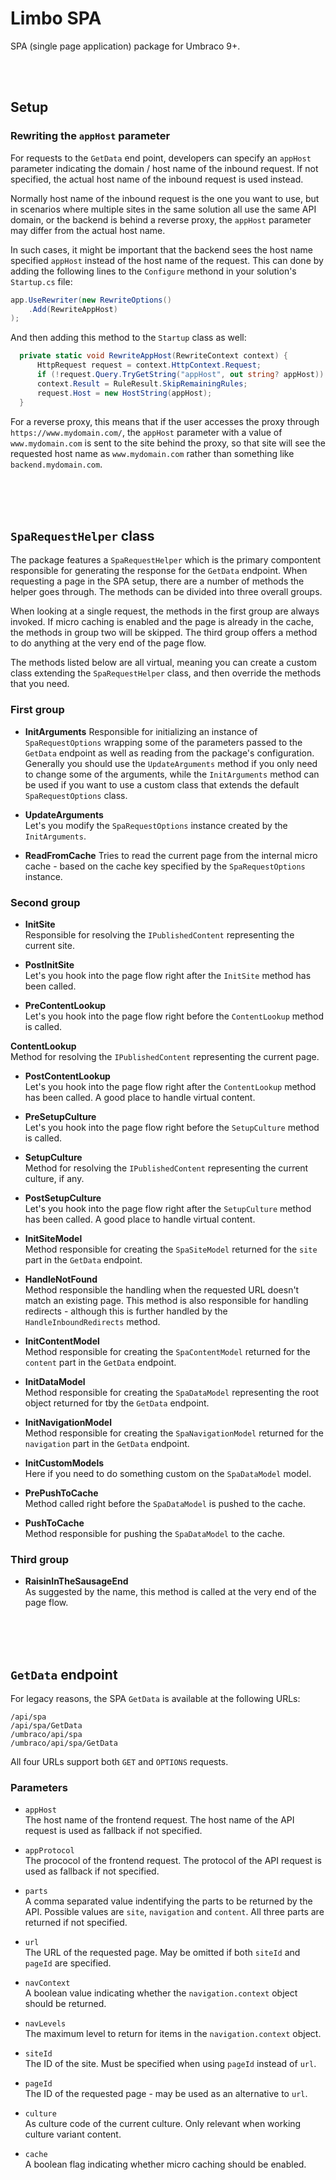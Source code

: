 # Limbo SPA

SPA (single page application) package for Umbraco 9+.




<br /><br />

## Setup

### Rewriting the `appHost` parameter

For requests to the `GetData` end point, developers can specify an `appHost` parameter indicating the domain / host name of the inbound request. If not specified, the actual host name of the inbound request is used instead.

Normally host name of the inbound request is the one you want to use, but in scenarios where multiple sites in the same solution all use the same API domain, or the backend is behind a reverse proxy, the `appHost` parameter may differ from the actual host name.

In such cases, it might be important that the backend sees the host name specified `appHost` instead of the host name of the request. This can done by adding the following lines to the `Configure` methond in your solution's `Startup.cs` file:

```csharp
app.UseRewriter(new RewriteOptions()
    .Add(RewriteAppHost)
);
```

And then adding this method to the `Startup` class as well:

```csharp
  private static void RewriteAppHost(RewriteContext context) {
      HttpRequest request = context.HttpContext.Request;
      if (!request.Query.TryGetString("appHost", out string? appHost)) return;
      context.Result = RuleResult.SkipRemainingRules;
      request.Host = new HostString(appHost);
  }
```

For a reverse proxy, this means that if the user accesses the proxy through `https://www.mydomain.com/`, the `appHost` parameter with a value of `www.mydomain.com` is sent to the site behind the proxy, so that site will see the requested host name as `www.mydomain.com` rather than something like `backend.mydomain.com`.


<br /><br /><br />

## `SpaRequestHelper` class

The package features a `SpaRequestHelper` which is the primary compontent responsible for generating the response for the `GetData` endpoint. When requesting a page in the SPA setup, there are a number of methods the helper goes through. The methods can be divided into three overall groups.

When looking at a single request, the methods in the first group are always invoked. If micro caching is enabled and the page is already in the cache, the methods in group two will be skipped. The third group offers a method to do anything at the very end of the page flow.

The methods listed below are all virtual, meaning you can create a custom class extending the `SpaRequestHelper` class, and then override the methods that you need.

### First group

- **InitArguments**
Responsible for initializing an instance of `SpaRequestOptions` wrapping some of the parameters passed to the `GetData` endpoint as well as reading from the package's configuration. Generally you should use the `UpdateArguments` method if you only need to change some of the arguments, while the `InitArguments` method can be used if you want to use a custom class that extends the default `SpaRequestOptions` class.
  
- **UpdateArguments**  
Let's you modify the `SpaRequestOptions` instance created by the `InitArguments`.

- **ReadFromCache**
Tries to read the current page from the internal micro cache - based on the cache key specified by the `SpaRequestOptions` instance.

### Second group

- **InitSite**  
Responsible for resolving the `IPublishedContent` representing the current site.

- **PostInitSite**  
Let's you hook into the page flow right after the `InitSite` method has been called.

- **PreContentLookup**  
Let's you hook into the page flow right before the `ContentLookup` method is called.

**ContentLookup**  
Method for resolving the `IPublishedContent` representing the current page.

- **PostContentLookup**  
Let's you hook into the page flow right after the `ContentLookup` method has been called. A good place to handle virtual content.

- **PreSetupCulture**  
Let's you hook into the page flow right before the `SetupCulture` method is called.

- **SetupCulture**  
Method for resolving the `IPublishedContent` representing the current culture, if any.

- **PostSetupCulture**  
Let's you hook into the page flow right after the `SetupCulture` method has been called. A good place to handle virtual content.

- **InitSiteModel**  
Method responsible for creating the `SpaSiteModel` returned for the `site` part in the `GetData` endpoint.

- **HandleNotFound**  
Method responsible the handling when the requested URL doesn't match an existing page. This method is also responsible for handling redirects - although this is further handled by the `HandleInboundRedirects` method.

- **InitContentModel**  
Method responsible for creating the `SpaContentModel` returned for the `content` part in the `GetData` endpoint.

- **InitDataModel**  
Method responsible for creating the `SpaDataModel` representing the root object returned for tby the `GetData` endpoint.

- **InitNavigationModel**  
Method responsible for creating the `SpaNavigationModel` returned for the `navigation` part in the `GetData` endpoint.

- **InitCustomModels**  
Here if you need to do something custom on the `SpaDataModel` model.

- **PrePushToCache**  
Method called right before the `SpaDataModel` is pushed to the cache.

- **PushToCache**  
Method responsible for pushing the `SpaDataModel` to the cache.

### Third group

- **RaisinInTheSausageEnd**  
As suggested by the name, this method is called at the very end of the page flow.



<br /><br /><br />

## `GetData` endpoint

For legacy reasons, the SPA `GetData` is available at the following URLs:

```
/api/spa
/api/spa/GetData
/umbraco/api/spa
/umbraco/api/spa/GetData
```

All four URLs support both `GET` and `OPTIONS` requests.

### Parameters

- `appHost`  
The host name of the frontend request. The host name of the API request is used as fallback if not specified.

- `appProtocol`  
The prococol of the frontend request.  The protocol of the API request is used as fallback if not specified.

- `parts`  
A comma separated value indentifying the parts to be returned by the API. Possible values are `site`, `navigation` and `content`. All three parts are returned if not specified.

- `url`  
The URL of the requested page. May be omitted if both `siteId` and `pageId` are specified.

- `navContext`  
A boolean value indicating whether the `navigation.context` object should be returned.

- `navLevels`  
The maximum level to return for items in the `navigation.context` object.

- `siteId`  
The ID of the site. Must be specified when using `pageId` instead of `url`.

- `pageId`  
The ID of the requested page - may be used as an alternative to `url`.

- `culture`  
As culture code of the current culture. Only relevant when working culture variant content.

- `cache`  
A boolean flag indicating whether micro caching should be enabled.
































